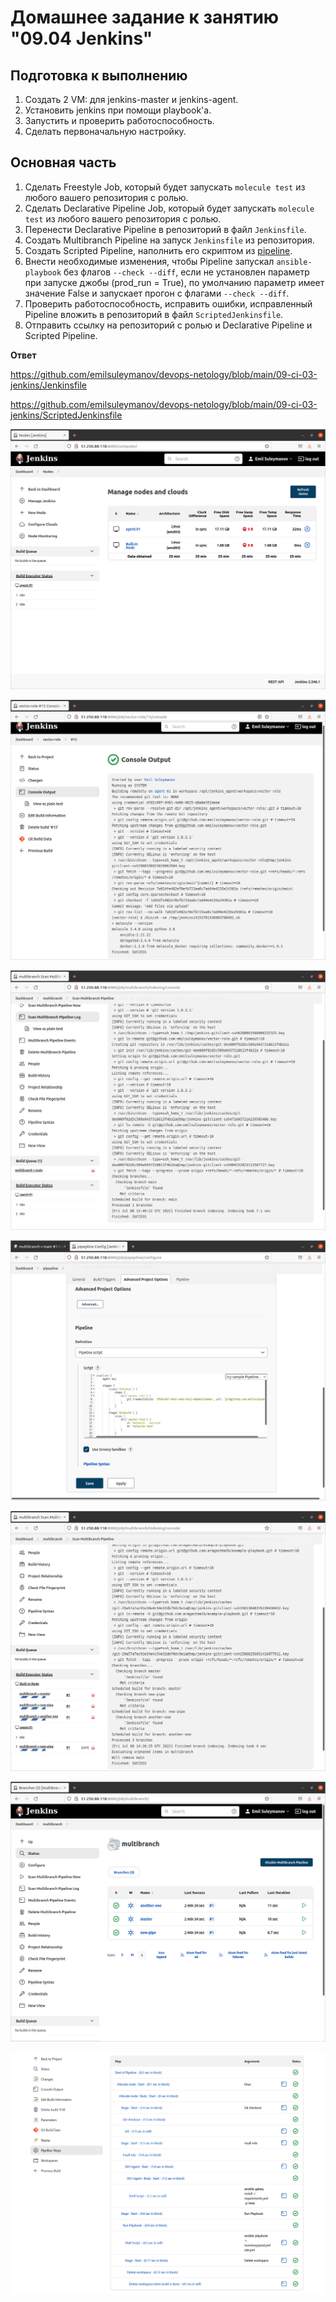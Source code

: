 # Домашнее задание к занятию "09.04 Jenkins"

## Подготовка к выполнению

1. Создать 2 VM: для jenkins-master и jenkins-agent.
2. Установить jenkins при помощи playbook'a.
3. Запустить и проверить работоспособность.
4. Сделать первоначальную настройку.

## Основная часть

1. Сделать Freestyle Job, который будет запускать `molecule test` из любого вашего репозитория с ролью.
2. Сделать Declarative Pipeline Job, который будет запускать `molecule test` из любого вашего репозитория с ролью.
3. Перенести Declarative Pipeline в репозиторий в файл `Jenkinsfile`.
4. Создать Multibranch Pipeline на запуск `Jenkinsfile` из репозитория.
5. Создать Scripted Pipeline, наполнить его скриптом из [pipeline](./pipeline).
6. Внести необходимые изменения, чтобы Pipeline запускал `ansible-playbook` без флагов `--check --diff`, если не установлен параметр при запуске джобы (prod_run = True), по умолчанию параметр имеет значение False и запускает прогон с флагами `--check --diff`.
7. Проверить работоспособность, исправить ошибки, исправленный Pipeline вложить в репозиторий в файл `ScriptedJenkinsfile`.
8. Отправить ссылку на репозиторий с ролью и Declarative Pipeline и Scripted Pipeline.

**Ответ**


https://github.com/emilsuleymanov/devops-netology/blob/main/09-ci-03-jenkins/Jenkinsfile

https://github.com/emilsuleymanov/devops-netology/blob/main/09-ci-03-jenkins/ScriptedJenkinsfile

![screen1](https://github.com/emilsuleymanov/devops-netology/blob/main/09-ci-03-jenkins/screen1.png)

![screen2](https://github.com/emilsuleymanov/devops-netology/blob/main/09-ci-03-jenkins/screen2.png)

![screen3](https://github.com/emilsuleymanov/devops-netology/blob/main/09-ci-03-jenkins/screen3.png)

![screen4](https://github.com/emilsuleymanov/devops-netology/blob/main/09-ci-03-jenkins/screen4.png)

![screen5](https://github.com/emilsuleymanov/devops-netology/blob/main/09-ci-03-jenkins/screen5.png)

![screen6](https://github.com/emilsuleymanov/devops-netology/blob/main/09-ci-03-jenkins/screen6.png)

![screen7](https://github.com/emilsuleymanov/devops-netology/blob/main/09-ci-03-jenkins/screen7.png)

